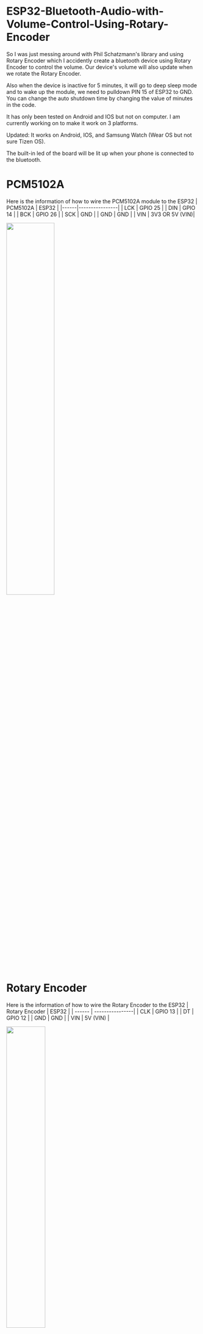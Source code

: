 # ESP32-Bluetooth-Audio-with-Volume-Control-Using-Rotary-Encoder
So I was just messing around with Phil Schatzmann's library and using Rotary Encoder which I accidently create a bluetooth device using Rotary Encoder to control the volume. Our device's volume will also update when we rotate the Rotary Encoder.

Also when the device is inactive for 5 minutes, it will go to deep sleep mode and to wake up the module, we need to pulldown PIN 15 of ESP32 to GND. You can change the auto shutdown time by changing the value of minutes in the code. 

It has only been tested on Android and IOS but not on computer. I am currently working on to make it work on 3 platforms.

Updated: It works on Android, IOS, and Samsung Watch (Wear OS but not sure Tizen OS). 

The built-in led of the board will be lit up when your phone is connected to the bluetooth.

# PCM5102A
Here is the information of how to wire the PCM5102A module to the ESP32
| PCM5102A  | ESP32 |
|------|----------------|
| LCK | GPIO 25 |
| DIN | GPIO 14 |
| BCK | GPIO 26 |
| SCK | GND |
| GND | GND |
| VIN | 3V3 OR 5V (VIN)|

<img src="https://user-images.githubusercontent.com/72125448/213976186-991fbb73-26de-42e9-9aea-8901ce2a2613.jpg" width=50% height=50%>

# Rotary Encoder
Here is the information of how to wire the Rotary Encoder to the ESP32
| Rotary Encoder  | ESP32 |
| ------ | ----------------|
| CLK | GPIO 13 |
| DT | GPIO 12 |
| GND | GND |
| VIN | 5V (VIN) |

<img src="https://user-images.githubusercontent.com/72125448/213977013-4a5b1336-3c5c-4319-94e6-383daaa219d4.jpg" width=45% height=45%>

# Library Requirement
https://github.com/pschatzmann/ESP32-A2DP
# LICENSE
MIT LICENSED
